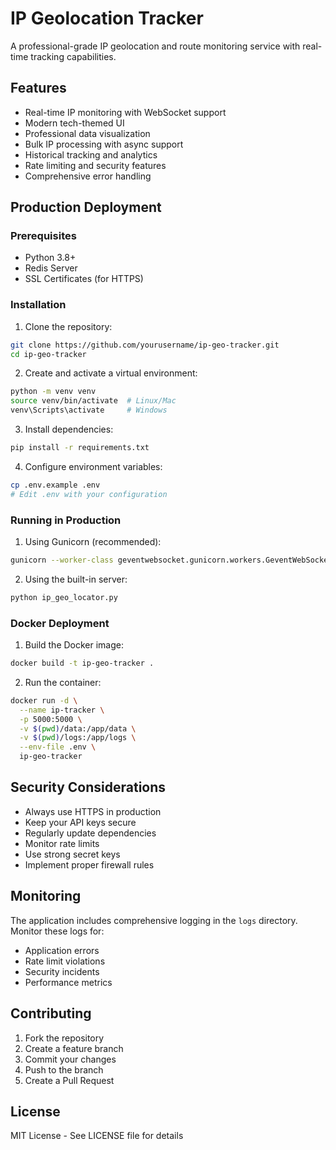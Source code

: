 # IP Geolocation Tracker

A professional-grade IP geolocation and route monitoring service with real-time tracking capabilities.

## Features

- Real-time IP monitoring with WebSocket support
- Modern tech-themed UI
- Professional data visualization
- Bulk IP processing with async support
- Historical tracking and analytics
- Rate limiting and security features
- Comprehensive error handling

## Production Deployment

### Prerequisites

- Python 3.8+
- Redis Server
- SSL Certificates (for HTTPS)

### Installation

1. Clone the repository:
```bash
git clone https://github.com/yourusername/ip-geo-tracker.git
cd ip-geo-tracker
```

2. Create and activate a virtual environment:
```bash
python -m venv venv
source venv/bin/activate  # Linux/Mac
venv\Scripts\activate     # Windows
```

3. Install dependencies:
```bash
pip install -r requirements.txt
```

4. Configure environment variables:
```bash
cp .env.example .env
# Edit .env with your configuration
```

### Running in Production

1. Using Gunicorn (recommended):
```bash
gunicorn --worker-class geventwebsocket.gunicorn.workers.GeventWebSocketWorker -w 4 -b 0.0.0.0:5000 ip_geo_locator:app
```

2. Using the built-in server:
```bash
python ip_geo_locator.py
```

### Docker Deployment

1. Build the Docker image:
```bash
docker build -t ip-geo-tracker .
```

2. Run the container:
```bash
docker run -d \
  --name ip-tracker \
  -p 5000:5000 \
  -v $(pwd)/data:/app/data \
  -v $(pwd)/logs:/app/logs \
  --env-file .env \
  ip-geo-tracker
```

## Security Considerations

- Always use HTTPS in production
- Keep your API keys secure
- Regularly update dependencies
- Monitor rate limits
- Use strong secret keys
- Implement proper firewall rules

## Monitoring

The application includes comprehensive logging in the `logs` directory. Monitor these logs for:
- Application errors
- Rate limit violations
- Security incidents
- Performance metrics

## Contributing

1. Fork the repository
2. Create a feature branch
3. Commit your changes
4. Push to the branch
5. Create a Pull Request

## License

MIT License - See LICENSE file for details 
